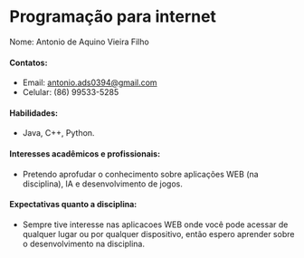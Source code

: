 # Programação para internet

Nome: Antonio de Aquino Vieira Filho

#### Contatos:

* Email: antonio.ads0394@gmail.com
* Celular: (86) 99533-5285

#### Habilidades:

* Java, C++, Python.

#### Interesses acadêmicos e profissionais:

* Pretendo aprofudar o conhecimento sobre aplicações WEB (na disciplina), IA e desenvolvimento de jogos.

#### Expectativas quanto a disciplina:

* Sempre tive interesse nas aplicacoes WEB onde você pode acessar de qualquer lugar ou por qualquer dispositivo, então espero aprender sobre o desenvolvimento na disciplina.
